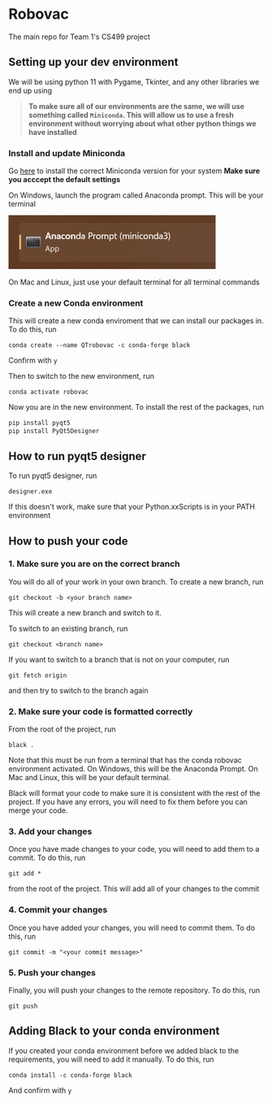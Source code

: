 # Robovac
The main repo for Team 1's CS499 project

## Setting up your dev environment
We will be using python 11 with Pygame, Tkinter, and any other libraries we end up using

> **To make sure all of our environments are the same, we will use something called `Miniconda`. This will allow us to use a fresh environment without worrying about what other python things we have installed**

### Install and update Miniconda
Go [here](https://docs.conda.io/en/latest/miniconda.html) to install the correct Miniconda version for your system **Make sure you acccept the default settings**

On Windows, launch the program called Anaconda prompt. This will be your terminal

![Anaconda Prompt Image](Documentation/AnacondaPrompt.png)

On Mac and Linux, just use your default terminal for all terminal commands

### Create a new Conda environment
This will create a new conda enviroment that we can install our packages in. To do this, run

```
conda create --name QTrobovac -c conda-forge black
```
Confirm with `y`

Then to switch to the new environment, run

```
conda activate robovac
```

Now you are in the new environment. To install the rest of the packages, run

```
pip install pyqt5
pip install PyQt5Designer
```
## How to run pyqt5 designer
To run pyqt5 designer, run

```
designer.exe
```
If this doesn't work, make sure that your
Python.xxScripts is in your PATH environment

## How to push your code

### 1. Make sure you are on the correct branch
You will do all of your work in your own branch. To create a new branch, run

```
git checkout -b <your branch name>
```

This will create a new branch and switch to it. 

To switch to an existing branch, run

```
git checkout <branch name>
```

If you want to switch to a branch that is not on your computer, run

```
git fetch origin
```
and then try to switch to the branch again

### 2. Make sure your code is formatted correctly
From the root of the project, run

```
black .
```
Note that this must be run from a terminal that has the conda robovac environment activated. On Windows, this will be the Anaconda Prompt. On Mac and Linux, this will be your default terminal.

Black will format your code to make sure it is consistent with the rest of the project. If you have any errors, you will need to fix them before you can merge your code.

### 3. Add your changes

Once you have made changes to your code, you will need to add them to a commit. To do this, run

```
git add *
```
from the root of the project. This will add all of your changes to the commit

### 4. Commit your changes

Once you have added your changes, you will need to commit them. To do this, run

```
git commit -m "<your commit message>"
```

### 5. Push your changes
Finally, you will push your changes to the remote repository. To do this, run

```
git push
```
## Adding Black to your conda environment
If you created your conda environment before we added black to the requirements, you will need to add it manually. To do this, run

```
conda install -c conda-forge black
```
And confirm with `y`